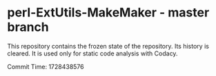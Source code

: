 # perl-ExtUtils-MakeMaker - master branch

This repository contains the frozen state of the repository.
Its history is cleared. It is used only for static code
analysis with Codacy.

Commit Time: 1728438576